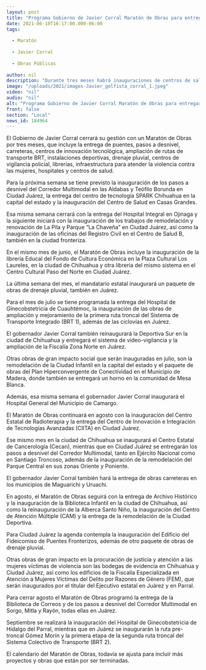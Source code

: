 ```yaml
---
layout: post
title: "Programa Gobierno de Javier Corral Maratón de Obras para entregar en todo el estado"
date: 2021-06-10T16:17:00.000-06:00
tags:
  
  - Maratón
  
  - Javier Corral
  
  - Obras Públicas
  
author: nil
description: "Durante tres meses habrá inauguraciones de centros de salud, hospitales, carreteras, puentes, centros de innovación tecnológica, instalaciones deportivas, parques, obras de transporte y movilidad urbana, drenaje pluvial y centros de innovación tecnológica"
image: "/uploads/2021/images-Javier_golfista_corral_1.jpeg"
video: "nil"
audio: "nil"
alt: "Programa Gobierno de Javier Corral Maratón de Obras para entregar en todo el estado"
front: false
section: "Local"
news_id: 184964
---
```


El Gobierno de Javier Corral cerrará su gestión con un Maratón de Obras por tres meses, que incluye la entrega de puentes, pasos a desnivel, carreteras, centros de innovación tecnológica, ampliación de rutas de transporte BRT, instalaciones deportivas, drenaje pluvial, centros de vigilancia policial, librerías, infraestructura para atender la violencia contra las mujeres, hospitales y centros de salud.

Para la próxima semana se tiene previsto la inauguración de los pasos a desnivel del Corredor Multimodal en las Aldabas y Teófilo Borunda en Ciudad Juárez, la entrega del centro de tecnología SPARK Chihuahua en la capital del estado y la inauguración del Centro de Salud en Casas Grandes.

Esa misma semana cerrará con la entrega del Hospital Integral en Ojinaga y la siguiente iniciará con la inauguración de los trabajos de remodelación y renovación de La Pila y Parque “La Chaveña” en Ciudad Juárez, así como la inauguración de las oficinas del Registro Civil en el Centro de Salud B, también en la ciudad fronteriza.

En el mismo mes de junio, el Maratón de Obras incluye la inauguración de la librería Educal del Fondo de Cultura Económica en la Plaza Cultural Los Laureles, en la ciudad de Chihuahua y otra librería del mismo sistema en el Centro Cultural Paso del Norte en Ciudad Juárez.

La última semana del mes, el mandatario estatal inaugurará un paquete de obras de drenaje pluvial, también en Juárez.

Para el mes de julio se tiene programada la entrega del Hospital de Ginecobstetricia de Cuauhtémoc, la inauguración de las obras de ampliación y mejoramiento de la primera ruta troncal del Sistema de Transporte Integrado (BRT 1), además de las ciclovías en Juárez.

El gobernador Javier Corral también reinaugurará la Deportiva Sur en la ciudad de Chihuahua y entregará el sistema de video-vigilancia y la ampliación de la Fiscalía Zona Norte en Juárez.

Otras obras de gran impacto social que serán inauguradas en julio, son la remodelación de la Ciudad Infantil en la capital del estado y el paquete de obras del Plan Hiperconvergente de Conectividad en el Municipio de Madera, donde también se entregará un horno en la comunidad de Mesa Blanca.

Además, esa misma semana el gobernador Javier Corral inaugurará el Hospital General del Municipio de Camargo. 

El Maratón de Obras continuará en agosto con la inauguración del Centro Estatal de Radioterapia y la entrega del Centro de Innovación e Integración de Tecnologías Avanzadas (CIITA) en Ciudad Juárez.

Ese mismo mes en la ciudad de Chihuahua se inaugurará el Centro Estatal de Cancerología (Cecan), mientras que en Ciudad Juárez se entregarán los pasos a desnivel del Corredor Multimodal, tanto en Ejército Nacional como en Santiago Troncoso, además de la inauguración de la remodelación del Parque Central en sus zonas Oriente y Poniente.

El gobernador Javier Corral también hará la entrega de obras carreteras en los municipios de Maguarichi y Uruachi.

En agosto, el Maratón de Obras seguirá con la entrega de Archivo Histórico y la inauguración de la Biblioteca Infantil en la ciudad de Chihuahua, así como la reinauguración de la Alberca Santo Niño, la inauguración del Centro de Atención Múltiple (CAM) y la entrega de la remodelación de la Ciudad Deportiva.

Para Ciudad Juárez la agenda contempla la inauguración del Edificio del Fideicomiso de Puentes Fronterizos, además de otro paquete de obras de drenaje pluvial.

Otras obras de gran impacto en la procuración de justicia y atención a las mujeres víctimas de violencia son las bodegas de evidencia en Chihuahua y Ciudad Juárez, así como los edificios de la Fiscalía Especializada en Atención a Mujeres Víctimas del Delito por Razones de Género (FEM), que serán inaugurados por el titular del Ejecutivo estatal en Juárez y en Parral.

Para cerrar agosto el Maratón de Obras programó la entrega de la Biblioteca de Correos y de los pasos a desnivel del Corredor Multimodal en Sorgo, Mitla y Rayón, todas ellas en Juárez.

Septiembre se realizará la inauguración del Hospital de Ginecobstetricia de Hidalgo del Parral, mientras que en Juárez se inaugurarán la ruta pre-troncal Gómez Morín y la primera etapa de la segunda ruta troncal del Sistema Colectivo de Transporte (BRT 2).

El calendario del Maratón de Obras, todavía se ajusta para incluir más proyectos y obras que están por ser terminadas.